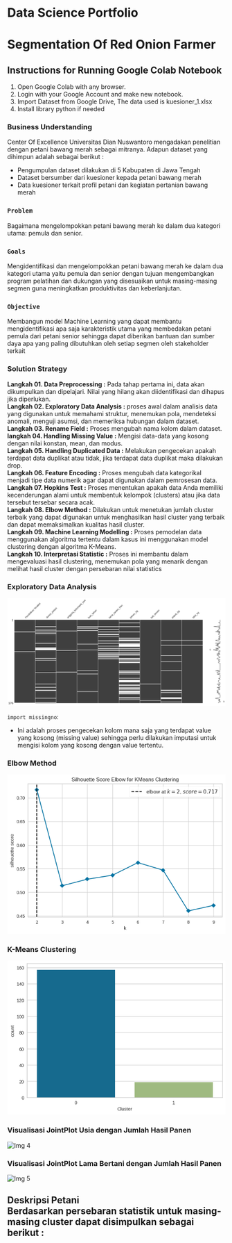 # Data Science Portfolio
#  **Segmentation Of Red Onion Farmer**
## Instructions for Running Google Colab Notebook
1. Open Google Colab with any browser.<br>
2. Login with your Google Account and make new notebook.<br>
3. Import Dataset from Google Drive, The data used is kuesioner_1.xlsx
4. Install library python if needed

### **Business Understanding**
Center Of Excellence Universitas Dian Nuswantoro mengadakan penelitian dengan petani bawang merah sebagai mitranya. Adapun dataset yang dihimpun adalah sebagai berikut :
- Pengumpulan dataset dilakukan di 5 Kabupaten di Jawa Tengah
- Dataset bersumber dari kuesioner kepada petani bawang merah
- Data kuesioner terkait profil petani dan kegiatan pertanian bawang merah
### **`Problem`**
Bagaimana mengelompokkan petani bawang merah ke dalam dua kategori utama: pemula dan senior.
### **`Goals`**
Mengidentifikasi dan mengelompokkan petani bawang merah ke dalam dua kategori utama yaitu pemula dan senior dengan tujuan mengembangkan program pelatihan dan dukungan yang disesuaikan untuk masing-masing segmen guna meningkatkan produktivitas dan keberlanjutan.
### **`Objective`**
Membangun model Machine Learning yang dapat membantu mengidentifikasi apa saja karakteristik utama yang membedakan petani pemula dari petani senior sehingga dapat diberikan bantuan dan sumber daya apa yang paling dibutuhkan oleh setiap segmen oleh stakeholder terkait

###  **Solution Strategy**
**Langkah 01. Data Preprocessing :** Pada tahap pertama ini, data akan dikumpulkan dan dipelajari. Nilai yang hilang akan diidentifikasi dan dihapus jika diperlukan.<br>
**Langkah 02. Exploratory Data Analysis :** proses awal dalam analisis data yang digunakan untuk memahami struktur, menemukan pola, mendeteksi anomali, menguji asumsi, dan memeriksa hubungan dalam dataset.<br>
**Langkah 03. Rename Field :** Proses mengubah nama kolom dalam dataset.<br>
**langkah 04. Handling Missing Value :** Mengisi data-data yang kosong dengan nilai konstan, mean, dan modus.<br>
**Langkah 05. Handling Duplicated Data :** Melakukan pengecekan apakah terdapat data duplikat atau tidak, jika terdapat data duplikat maka dilakukan drop.<br>
**Langkah 06. Feature Encoding :** Proses mengubah data kategorikal menjadi tipe data numerik agar dapat digunakan dalam pemrosesan data.<br>
**Langkah 07. Hopkins Test :** Proses menentukan apakah data Anda memiliki kecenderungan alami untuk membentuk kelompok (clusters) atau jika data tersebut tersebar secara acak.<br>
**Langkah 08. Elbow Method :** Dilakukan untuk menetukan jumlah cluster terbaik yang dapat digunakan untuk menghasilkan hasil cluster yang terbaik dan dapat memaksimalkan kualitas hasil cluster.<br>
**Langkah 09. Machine Learning Modelling :** Proses pemodelan data menggunakan algoritma tertentu dalam kasus ini menggunakan model clustering dengan algoritma K-Means.<br>
**Langkah 10. Interpretasi Statistic :** Proses ini membantu dalam mengevaluasi hasil clustering, menemukan pola yang menarik dengan melihat hasil cluster dengan persebaran nilai statistics

### **Exploratory Data Analysis**
![Img 1](screenshot/1.png)

`import missingno`:<br>
- Ini adalah proses pengecekan kolom mana saja yang terdapat value yang kosong (missing value) sehingga perlu dilakukan imputasi untuk mengisi kolom yang kosong dengan value tertentu.

### **Elbow Method**
![Img 2](screenshot/2.png)

### **K-Means Clustering**
![Img 3](screenshot/3.png)

### **Visualisasi JointPlot Usia dengan Jumlah Hasil Panen**
![Img 4](screenshot/4.png)

### **Visualisasi JointPlot Lama Bertani dengan Jumlah Hasil Panen**
![Img 5](screenshot/5.png)

**Deskripsi Petani** <br>
Berdasarkan persebaran statistik untuk masing-masing cluster dapat disimpulkan sebagai berikut :
- 





